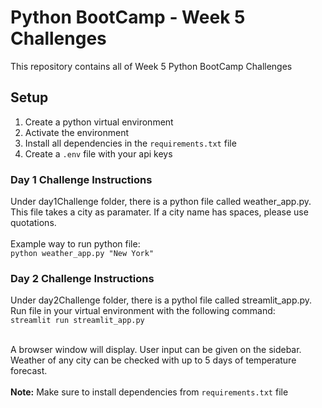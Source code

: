 # Python BootCamp - Week 5 Challenges

This repository contains all of Week 5 Python BootCamp Challenges

## Setup

1. Create a python virtual environment
2. Activate the environment
3. Install all dependencies in the `requirements.txt` file
4. Create a `.env` file with your api keys

### Day 1 Challenge Instructions

Under day1Challenge folder, there is a python file called weather_app.py. This file takes a city as paramater. If a city name has spaces, please use quotations. <br><br>
Example way to run python file: <br>
`python weather_app.py "New York"`

### Day 2 Challenge Instructions

Under day2Challenge folder, there is a pythol file called streamlit_app.py. <br>Run file in your virtual environment with the following command: <br>
`streamlit run streamlit_app.py` <br><br>

A browser window will display. User input can be given on the sidebar. Weather of any city can be checked with up to 5 days of temperature forecast. <br><br>
<b>Note:</b> Make sure to install dependencies from `requirements.txt` file
